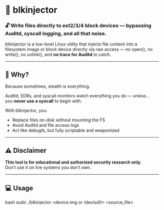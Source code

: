 # 🧨 blkinjector

### 🔓 Write files directly to ext2/3/4 block devices — bypassing Auditd, syscall logging, and all that noise.

blkinjector is a low-level Linux utility that injects file content into a filesystem image or block device directly via raw access — no open(), no write(), no unlink(), and **no trace for Auditd** to catch.

---

## 🧠 Why?

Because sometimes, stealth is everything.

Auditd, EDRs, and syscall monitors watch everything you do — unless...  
you **never use a syscall** to begin with.

With blkinjector, you:
- Replace files on-disk without mounting the FS
- Avoid Auditd and file access logs
- Act like debugfs, but fully scriptable and weaponized

---

## ⚠️ Disclaimer

**This tool is for educational and authorized security research only.**  
Don’t use it on live systems you don’t own.

---

## 💻 Usage

bash
sudo ./blkinjector <device.img or /dev/sdX> <source_file> 

